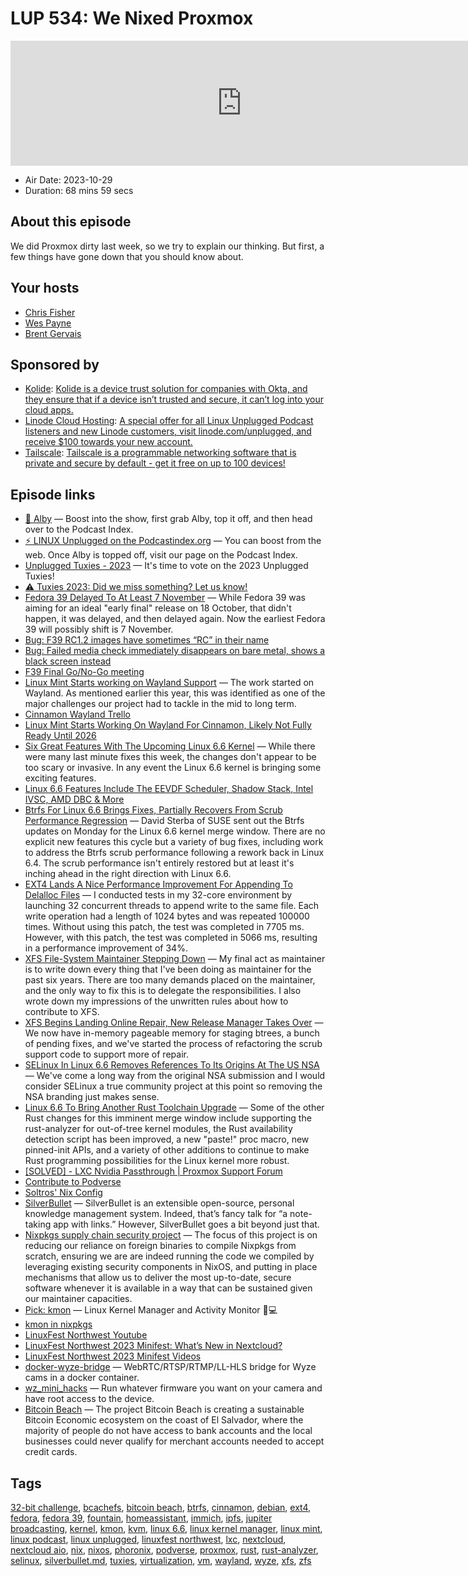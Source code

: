 # LUP 534: We Nixed Proxmox

<iframe src="https://player.fireside.fm/v2/RUkczH-V+8icC9VLj?theme=dark" width="740" height="200" frameborder="0" scrolling="no"></iframe>

* Air Date: 2023-10-29
* Duration: 68 mins 59 secs

## About this episode

We did Proxmox dirty last week, so we try to explain our thinking. But first, a few things have gone down that you should know about.

## Your hosts
* [Chris Fisher](https://linuxunplugged.com/hosts/chrislas)
* [Wes Payne](https://linuxunplugged.com/hosts/wes)
* [Brent Gervais](https://linuxunplugged.com/hosts/brent)

## Sponsored by

  * [Kolide](https://kolide.com/unplugged): [Kolide is a device trust solution for companies with Okta, and they ensure that if a device isn’t trusted and secure, it can’t log into your cloud apps.](https://kolide.com/unplugged)
  * [Linode Cloud Hosting](https://linode.com/unplugged): [A special offer for all Linux Unplugged Podcast listeners and new Linode customers, visit linode.com/unplugged, and receive $100 towards your new account. ](https://linode.com/unplugged)
  * [Tailscale](http://tailscale.com/linuxunplugged): [Tailscale is a programmable networking software that is private and secure by default - get it free on up to 100 devices!](http://tailscale.com/linuxunplugged)



## Episode links

  * [🎉 Alby](https://getalby.com/ "🎉 Alby") — Boost into the show, first grab Alby, top it off, and then head over to the Podcast Index.
  * [⚡️ LINUX Unplugged on the Podcastindex.org](https://podcastindex.org/podcast/575694 "⚡️ LINUX Unplugged on the Podcastindex.org") — You can boost from the web. Once Alby is topped off, visit our page on the Podcast Index.
  * [Unplugged Tuxies - 2023](http://tuxies.party/ "Unplugged Tuxies - 2023") — It's time to vote on the 2023 Unplugged Tuxies!
  * [⚠️ Tuxies 2023: Did we miss something? Let us know!](https://nextcloud.tuxies.party/apps/forms/J9HiKYa2zwjsiPHy "⚠️ Tuxies 2023: Did we miss something? Let us know!")
  * [Fedora 39 Delayed To At Least 7 November](https://www.phoronix.com/news/Fedora-39-Delayed-To-7-Nov "Fedora 39 Delayed To At Least 7 November") — While Fedora 39 was aiming for an ideal "early final" release on 18 October, that didn't happen, it was delayed, and then delayed again. Now the earliest Fedora 39 will possibly shift is 7 November.
  * [Bug: F39 RC1.2 images have sometimes “RC” in their name](https://bugzilla.redhat.com/show_bug.cgi?id=2246385 "Bug: F39 RC1.2 images have sometimes “RC” in their name")
  * [Bug: Failed media check immediately disappears on bare metal, shows a black screen instead](https://bugzilla.redhat.com/show_bug.cgi?id=2246410 "Bug: Failed media check immediately disappears on bare metal, shows a black screen instead")
  * [F39 Final Go/No-Go meeting](https://meetbot-raw.fedoraproject.org/fedora-meeting/2023-10-26/f39-final-go_no_go-meeting.2023-10-26-17.00.html "F39 Final Go/No-Go meeting")
  * [Linux Mint Starts working on Wayland Support](https://blog.linuxmint.com/?p=4591 "Linux Mint Starts working on Wayland Support") — The work started on Wayland. As mentioned earlier this year, this was identified as one of the major challenges our project had to tackle in the mid to long term.
  * [Cinnamon Wayland Trello](https://trello.com/b/HHs01Pab/cinnamon-wayland "Cinnamon Wayland Trello")
  * [Linux Mint Starts Working On Wayland For Cinnamon, Likely Not Fully Ready Until 2026](https://www.phoronix.com/news/Linux-Mint-Wayland-Progress "Linux Mint Starts Working On Wayland For Cinnamon, Likely Not Fully Ready Until 2026")
  * [Six Great Features With The Upcoming Linux 6.6 Kernel](https://www.phoronix.com/news/Linux-6.6-Great-Features "Six Great Features With The Upcoming Linux 6.6 Kernel") — While there were many last minute fixes this week, the changes don't appear to be too scary or invasive. In any event the Linux 6.6 kernel is bringing some exciting features.
  * [Linux 6.6 Features Include The EEVDF Scheduler, Shadow Stack, Intel IVSC, AMD DBC & More](https://www.phoronix.com/review/linux-66-features "Linux 6.6 Features Include The EEVDF Scheduler, Shadow Stack, Intel IVSC, AMD DBC & More")
  * [Btrfs For Linux 6.6 Brings Fixes, Partially Recovers From Scrub Performance Regression](https://www.phoronix.com/news/Btrfs-Linux-6.6 "Btrfs For Linux 6.6 Brings Fixes, Partially Recovers From Scrub Performance Regression") — David Sterba of SUSE sent out the Btrfs updates on Monday for the Linux 6.6 kernel merge window. There are no explicit new features this cycle but a variety of bug fixes, including work to address the Btrfs scrub performance following a rework back in Linux 6.4. The scrub performance isn't entirely restored but at least it's inching ahead in the right direction with Linux 6.6.
  * [EXT4 Lands A Nice Performance Improvement For Appending To Delalloc Files](https://www.phoronix.com/news/Linux-6.6-EXT4 "EXT4 Lands A Nice Performance Improvement For Appending To Delalloc Files") — I conducted tests in my 32-core environment by launching 32 concurrent threads to append write to the same file. Each write operation had a length of 1024 bytes and was repeated 100000 times. Without using this patch, the test was completed in 7705 ms. However, with this patch, the test was completed in 5066 ms, resulting in a performance improvement of 34%.
  * [XFS File-System Maintainer Stepping Down](https://www.phoronix.com/news/XFS-Maintainer-Steps-Down "XFS File-System Maintainer Stepping Down") — My final act as maintainer is to write down every thing that I've been doing as maintainer for the past six years. There are too many demands placed on the maintainer, and the only way to fix this is to delegate the responsibilities. I also wrote down my impressions of the unwritten rules about how to contribute to XFS.
  * [XFS Begins Landing Online Repair, New Release Manager Takes Over](https://www.phoronix.com/news/Linux-6.6-XFS "XFS Begins Landing Online Repair, New Release Manager Takes Over") — We now have in-memory pageable memory for staging btrees, a bunch of pending fixes, and we've started the process of refactoring the scrub support code to support more of repair.
  * [SELinux In Linux 6.6 Removes References To Its Origins At The US NSA](https://www.phoronix.com/news/SELinux-Drops-NSA-References "SELinux In Linux 6.6 Removes References To Its Origins At The US NSA") — We've come a long way from the original NSA submission and I would consider SELinux a true community project at this point so removing the NSA branding just makes sense.
  * [Linux 6.6 To Bring Another Rust Toolchain Upgrade](https://www.phoronix.com/news/Linux-6.6-Rust-Changes "Linux 6.6 To Bring Another Rust Toolchain Upgrade") — Some of the other Rust changes for this imminent merge window include supporting the rust-analyzer for out-of-tree kernel modules, the Rust availability detection script has been improved, a new "paste!" proc macro, new pinned-init APIs, and a variety of other additions to continue to make Rust programming possibilities for the Linux kernel more robust.
  * [[SOLVED] - LXC Nvidia Passthrough | Proxmox Support Forum](https://forum.proxmox.com/threads/lxc-nvidia-passthrough.131929/ "\[SOLVED\] - LXC Nvidia Passthrough | Proxmox Support Forum")
  * [Contribute to Podverse](https://podverse.fm/contribute "Contribute to Podverse")
  * [Soltros' Nix Config](https://github.com/soltros/nixconfigs/blob/main/desktop/configuration.nix "Soltros' Nix Config")
  * [SilverBullet](https://silverbullet.md/ "SilverBullet") — SilverBullet is an extensible open-source, personal knowledge management system. Indeed, that’s fancy talk for “a note-taking app with links.” However, SilverBullet goes a bit beyond just that.
  * [Nixpkgs supply chain security project](https://discourse.nixos.org/t/nixpkgs-supply-chain-security-project/34345 "Nixpkgs supply chain security project") — The focus of this project is on reducing our reliance on foreign binaries to compile Nixpkgs from scratch, ensuring we are are indeed running the code we compiled by leveraging existing security components in NixOS, and putting in place mechanisms that allow us to deliver the most up-to-date, secure software whenever it is available in a way that can be sustained given our maintainer capacities.
  * [Pick: kmon](https://github.com/orhun/kmon "Pick: kmon") — Linux Kernel Manager and Activity Monitor 🐧💻
  * [kmon in nixpkgs](https://search.nixos.org/packages?channel=23.05&show=kmon&from=0&size=50&sort=relevance&type=packages&query=kmon "kmon in nixpkgs")
  * [LinuxFest Northwest Youtube](https://www.youtube.com/@LinuxFestNorthwest/videos "LinuxFest Northwest Youtube")
  * [LinuxFest Northwest 2023 Minifest: What’s New in Nextcloud?](https://www.youtube.com/watch?v=e9SXwA3Q8dc "LinuxFest Northwest 2023 Minifest: What’s New in Nextcloud?")
  * [LinuxFest Northwest 2023 Minifest Videos](https://www.youtube.com/playlist?list=PLjDc7gDlIAST09nqYxYxpn_VdQPVzyAcs "LinuxFest Northwest 2023 Minifest Videos")
  * [docker-wyze-bridge](https://github.com/mrlt8/docker-wyze-bridge "docker-wyze-bridge") — WebRTC/RTSP/RTMP/LL-HLS bridge for Wyze cams in a docker container.
  * [wz_mini_hacks](https://github.com/gtxaspec/wz_mini_hacks "wz_mini_hacks") — Run whatever firmware you want on your camera and have root access to the device.
  * [Bitcoin Beach](https://www.bitcoinbeach.com/ "Bitcoin Beach") — The project Bitcoin Beach is creating a sustainable Bitcoin Economic ecosystem on the coast of El Salvador, where the majority of people do not have access to bank accounts and the local businesses could never qualify for merchant accounts needed to accept credit cards.



## Tags

[32-bit challenge](https://linuxunplugged.com/tags/32-bit%20challenge), [bcachefs](https://linuxunplugged.com/tags/bcachefs), [bitcoin beach](https://linuxunplugged.com/tags/bitcoin%20beach), [btrfs](https://linuxunplugged.com/tags/btrfs), [cinnamon](https://linuxunplugged.com/tags/cinnamon), [debian](https://linuxunplugged.com/tags/debian), [ext4](https://linuxunplugged.com/tags/ext4), [fedora](https://linuxunplugged.com/tags/fedora), [fedora 39](https://linuxunplugged.com/tags/fedora%2039), [fountain](https://linuxunplugged.com/tags/fountain), [homeassistant](https://linuxunplugged.com/tags/homeassistant), [immich](https://linuxunplugged.com/tags/immich), [ipfs](https://linuxunplugged.com/tags/ipfs), [jupiter broadcasting](https://linuxunplugged.com/tags/jupiter%20broadcasting), [kernel](https://linuxunplugged.com/tags/kernel), [kmon](https://linuxunplugged.com/tags/kmon), [kvm](https://linuxunplugged.com/tags/kvm), [linux 6.6](https://linuxunplugged.com/tags/linux%206.6), [linux kernel manager](https://linuxunplugged.com/tags/linux%20kernel%20manager), [linux mint](https://linuxunplugged.com/tags/linux%20mint), [linux podcast](https://linuxunplugged.com/tags/linux%20podcast), [linux unplugged](https://linuxunplugged.com/tags/linux%20unplugged), [linuxfest northwest](https://linuxunplugged.com/tags/linuxfest%20northwest), [lxc](https://linuxunplugged.com/tags/lxc), [nextcloud](https://linuxunplugged.com/tags/nextcloud), [nextcloud aio](https://linuxunplugged.com/tags/nextcloud%20aio), [nix](https://linuxunplugged.com/tags/nix), [nixos](https://linuxunplugged.com/tags/nixos), [phoronix](https://linuxunplugged.com/tags/phoronix), [podverse](https://linuxunplugged.com/tags/podverse), [proxmox](https://linuxunplugged.com/tags/proxmox), [rust](https://linuxunplugged.com/tags/rust), [rust-analyzer](https://linuxunplugged.com/tags/rust-analyzer), [selinux](https://linuxunplugged.com/tags/selinux), [silverbullet.md](https://linuxunplugged.com/tags/silverbullet.md), [tuxies](https://linuxunplugged.com/tags/tuxies), [virtualization](https://linuxunplugged.com/tags/virtualization), [vm](https://linuxunplugged.com/tags/vm), [wayland](https://linuxunplugged.com/tags/wayland), [wyze](https://linuxunplugged.com/tags/wyze), [xfs](https://linuxunplugged.com/tags/xfs), [zfs](https://linuxunplugged.com/tags/zfs)
